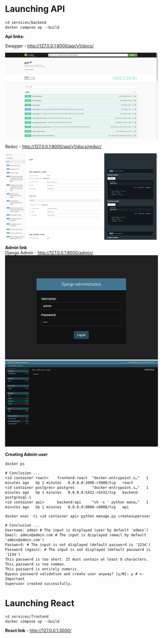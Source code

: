 # Launching API

```
cd services/backend
docker compose up --build
```

**Api links:** 

Swagger - http://127.0.0.1:8000/api/v1/docs/ 

![img.png](readme_img/img.png)

Redoc - http://127.0.0.1:8000/api/v1/docs/redoc/

![img_1.png](readme_img/img_1.png)

**Admin link** \
Django Admin - http://127.0.0.1:8000/admin/
![img_2.png](readme_img/img_2.png)
![img.png](readme_img/img_3.png)

**Creating Admin user**
```
docker ps
```
```
# Сonclusion ...
<id container react>    frontend-react  "docker-entrypoint.s…"   1 minutes ago   Up 1 minutes   0.0.0.0:3000->3000/tcp   react
<id container postgres> postgres        "docker-entrypoint.s…"   1 minutes ago   Up 1 minutes   0.0.0.0:5432->5432/tcp   backend-postgresql-1
<id container api>      backend-api     "sh -c ' python mana…"   1 minutes ago   Up 1 minutes   0.0.0.0:8000->8000/tcp   api
```
```
docker exec -ti <id container api> python manage.py createsuperuser
```
```
# Сonclusion ...
Username: admin # The input is displayed (user by default 'admin')
Email: admin@admin.com # The input is displayed (email by default 'admin@admin.com')
Password: # The input is not displayed (default password is '1234')
Password (again): # The input is not displayed (default password is '1234')
This password is too short. It must contain at least 8 characters.
This password is too common.
This password is entirely numeric.
Bypass password validation and create user anyway? [y/N]: y # <- Important 
Superuser created successfully.

```

# Launching React

```
cd services/frontend
docker compose up --build
```

**React link** - http://127.0.0.1:3000/